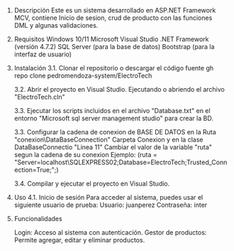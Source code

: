 1. Descripción
	Este es un sistema desarrollado en ASP.NET Framework MCV, contiene Inicio de sesion, crud de producto con las funciones DML y algunas validaciones.

2. Requisitos
	Windows 10/11
	Microsoft Visual Studio
	.NET Framework (versión 4.7.2)
	SQL Server (para la base de datos)
	Bootstrap (para la interfaz de usuario)

3. Instalación
	3.1. Clonar el repositorio o descargar el código fuente
   		gh repo clone pedromendoza-system/ElectroTech	

	3.2. Abrir el proyecto en Visual Studio.
   		Ejecutando o abriendo el archivo   "ElectroTech.cln"

	3.3. Ejecutar los scripts incluidos en el archivo "Database.txt" en el entorno "Microsoft sql server management studio" para crear la BD.

	3.3. Configurar la cadena de conexion de BASE DE DATOS en la Ruta "conexion\DataBaseConnection"
		Carpeta Conexion y en la clase DataBaseConnectio "Linea 11"
		Cambiar el valor de la variable "ruta" segun la cadena de su conexion
		Ejemplo: (ruta = "Server=localhost\\SQLEXPRESS02;Database=ElectroTech;Trusted_Connection=True;";)
		
	3.4. Compilar y ejecutar el proyecto en Visual Studio.

4. Uso
	4.1. Inicio de sesión
		Para acceder al sistema, puedes usar el siguiente usuario de prueba:
			Usuario: juanperez
			Contraseña: inter

5. Funcionalidades

	Login: Acceso al sistema con autenticación.
	Gestor de productos: Permite agregar, editar y eliminar productos.
